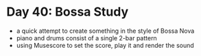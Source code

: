 # Day 40: Bossa Study

- a quick attempt to create something in the style of Bossa Nova
- piano and drums consist of a single 2-bar pattern
- using Musescore to set the score, play it and render the sound
